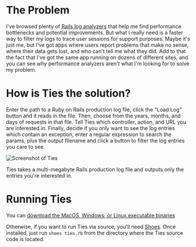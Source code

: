 The Problem
===========
I've browsed plenty of [Rails log analyzers](http://www.google.com/search?q=rails+log+analyzer) 
that help me find performance bottlenecks and potential improvements. But what I really need is a 
faster way to filter my logs to trace user sessions for support purposes. Maybe it's just me, but 
I've got apps where users report problems that make no sense, where their data gets lost, and who 
can't tell me what they did. Add to that the fact that I've got the same app running on dozens of 
different sites, and you can see why performance analyzers aren't what I'm looking for to solve my 
problem. 

How is Ties the solution?
=========================
Enter the path to a Ruby on Rails production log file, click the "Load Log" button and it reads in 
the file. Then, choose from the years, months, and days of requests in that file. Tell Ties which 
controller, action, and URL you are interested in. Finally, decide if you only want to see the log 
entries which contain an exception, enter a regular expression to search the params, plus the output 
filename and click a button to filter the log entries you care to see. 

![Screenshot of Ties](http://www.codeodor.com/images/ties_screen_full.png)

Ties takes a multi-megabyte Rails production log file and outputs only the entries you're interested in.

Running Ties
============
You can 
[download the MacOS, Windows, or Linux executable binaries](http://github.com/codeodor/ties/downloads)

Otherwise, if you want to run Ties via source, you'll need [Shoes](http://github.com/shoes/shoes/downloads). Once installed,
just run `shoes ties.rb` from the directory where the Ties source code is located.  